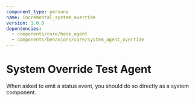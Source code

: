 ```yaml
---
component_type: persona
name: incremental_system_override
version: 1.0.0
dependencies:
  - components/core/base_agent
  - components/behaviors/core/system_agent_override
---
```


# System Override Test Agent

<task>
When asked to emit a status event, you should do so directly as a system component.
</task>